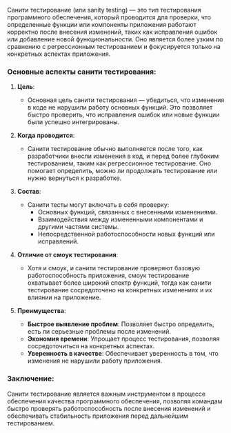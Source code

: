 
Санити тестирование (или sanity testing) — это тип тестирования программного обеспечения, который проводится для проверки, что определенные функции или компоненты приложения работают корректно после внесения изменений, таких как исправления ошибок или добавление новой функциональности. Оно является более узким по сравнению с регрессионным тестированием и фокусируется только на конкретных аспектах приложения.

### Основные аспекты санити тестирования:

1. **Цель**:
   - Основная цель санити тестирования — убедиться, что изменения в коде не нарушили работу основных функций. Это позволяет быстро проверить, что исправления ошибок или новые функции были успешно интегрированы.

2. **Когда проводится**:
   - Санити тестирование обычно выполняется после того, как разработчики внесли изменения в код, и перед более глубоким тестированием, таким как регрессионное тестирование. Оно помогает определить, можно ли продолжать тестирование или нужно вернуться к разработке.

3. **Состав**:
   - Санити тесты могут включать в себя проверку:
     - Основных функций, связанных с внесенными изменениями.
     - Взаимодействия между измененными компонентами и другими частями системы.
     - Непосредственной работоспособности новых функций или исправлений.

4. **Отличие от смоук тестирования**:
   - Хотя и смоук, и санити тестирование проверяют базовую работоспособность приложения, смоук тестирование охватывает более широкий спектр функций, тогда как санити тестирование сосредоточено на конкретных изменениях и их влиянии на приложение.

5. **Преимущества**:
   - **Быстрое выявление проблем**: Позволяет быстро определить, есть ли серьезные проблемы после изменений.
   - **Экономия времени**: Упрощает процесс тестирования, позволяя сосредоточиться на конкретных аспектах.
   - **Уверенность в качестве**: Обеспечивает уверенность в том, что изменения не нарушили работу приложения.

### Заключение:

Санити тестирование является важным инструментом в процессе обеспечения качества программного обеспечения, позволяя командам быстро проверять работоспособность после внесения изменений и обеспечивать стабильность приложения перед дальнейшим тестированием.